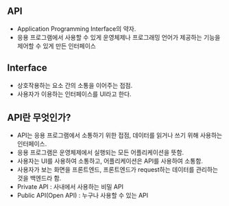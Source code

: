## API

- Application Programming Interface의 약자. 
- 응용 프로그램에서 사용할 수 있게 운영체제나 프로그래밍 언어가 제공하는 기능을 제어할 수 있게 만든 인터페이스

## Interface

- 상호작용하는 요소 간의 소통을 이어주는 접점.
- 사용자가 이용하는 인터페이스를 UI라고 한다.

## API란 무엇인가?
- API는 응용 프로그램에서 소통하기 위한 접점, 데이터를 읽거나 쓰기 위해 사용하는 인터페이스.
- 응용 프로그램은 운영체제에서 실행되는 모든 어플리케이션을 뜻함.
- 사용자는 UI를 사용하여 소통하고, 어플리케이션은 API를 사용하여 소통함.
- 사용자가 보는 화면을 프론트엔드, 프론트엔드가 request하는 데이터를 관리하는 것을 백엔드라 함.
- Private API : 사내에서 사용하는 비밀 API
- Public API(Open API) : 누구나 사용할 수 있는 API